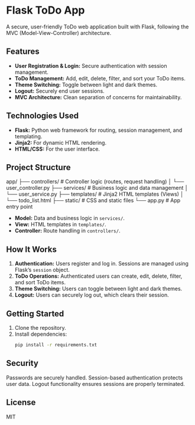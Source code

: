 # Flask ToDo App

A secure, user-friendly ToDo web application built with Flask, following the MVC (Model-View-Controller) architecture.

## Features

- **User Registration & Login:** Secure authentication with session management.
- **ToDo Management:** Add, edit, delete, filter, and sort your ToDo items.
- **Theme Switching:** Toggle between light and dark themes.
- **Logout:** Securely end user sessions.
- **MVC Architecture:** Clean separation of concerns for maintainability.

## Technologies Used

- **Flask:** Python web framework for routing, session management, and templating.
- **Jinja2:** For dynamic HTML rendering.
- **HTML/CSS:** For the user interface.

## Project Structure
app/ 
├── controllers/ # Controller logic (routes, request handling) 
│ └── user_controller.py 
├── services/ # Business logic and data management 
│ └── user_service.py 
├── templates/ # Jinja2 HTML templates (Views) 
│ └── todo_list.html 
├── static/ # CSS and static files 
└── app.py # App entry point


- **Model:** Data and business logic in `services/`.
- **View:** HTML templates in `templates/`.
- **Controller:** Route handling in `controllers/`.

## How It Works

1. **Authentication:** Users register and log in. Sessions are managed using Flask’s `session` object.
2. **ToDo Operations:** Authenticated users can create, edit, delete, filter, and sort ToDo items.
3. **Theme Switching:** Users can toggle between light and dark themes.
4. **Logout:** Users can securely log out, which clears their session.

## Getting Started

1. Clone the repository.
2. Install dependencies:  
   ```bash
   pip install -r requirements.txt

## Security
Passwords are securely handled.
Session-based authentication protects user data.
Logout functionality ensures sessions are properly terminated.

## License
MIT
